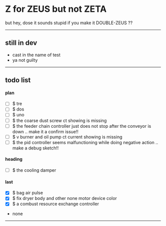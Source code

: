 Z for ZEUS but not ZETA
===
but hey, dose it sounds stupid if you make it DOUBLE-ZEUS ??

---
## still in dev

- cast in the name of test
- ya not guilty

---
## todo list 

#### plan

- [ ] $ tre
- [ ] $ dos
- [ ] $ uno
- [ ] $ the coarse dust screw ct showing is missing
- [ ] $ the feeder chain controller just does not stop
        after the conveyor is down .. make it a confirm issue!!
- [ ] $ v burner and oil pump ct current showing is missing
- [ ] $ the pid controller seems malfunctioning 
        while doing negative action .. make a debug sketch!!

#### heading

- [ ] $ the cooling damper

#### last

- [x] $ bag air pulse
- [x] $ fix dryer body and other none motor device color
- [x] $ a combust resource exchange controller

- none

<hr><!--EOF-->
